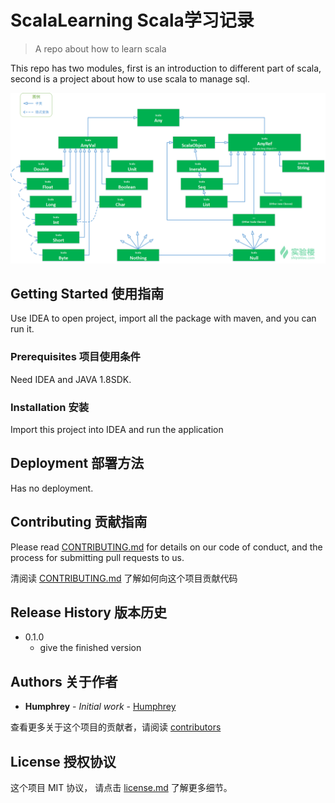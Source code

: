 # ScalaLearning Scala学习记录

> A repo about how to learn scala

This repo has two modules, first is an introduction to different part of scala, second is a project about how to use scala to manage sql.

![](scala.png)

## Getting Started 使用指南

Use IDEA to open project, import all the package with maven, and you can run it. 

### Prerequisites 项目使用条件

Need IDEA and JAVA 1.8SDK.


### Installation 安装

Import this project into IDEA and run the application


## Deployment 部署方法

Has no deployment.

## Contributing 贡献指南

Please read [CONTRIBUTING.md](#) for details on our code of conduct, and the process for submitting pull requests to us.

清阅读 [CONTRIBUTING.md](#) 了解如何向这个项目贡献代码

## Release History 版本历史
* 0.1.0
    * give the finished version

## Authors 关于作者

* **Humphrey** - *Initial work* - [Humphrey]( www.humphreyhao.com:8080)

查看更多关于这个项目的贡献者，请阅读 [contributors](#) 

## License 授权协议

这个项目 MIT 协议， 请点击 [license.md](LICENSE.md) 了解更多细节。